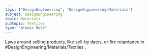```yaml
---
tags: ["DesignEngineering", "DesignEngineering/Materials"]
subject: DesignEngineering
topic: Materials
subtopic: Textiles
type: "Atomic Note"
---
```


Laws around selling products, like sell-by dates, or fire retardance in #DesignEngineering/Materials/Textiles .